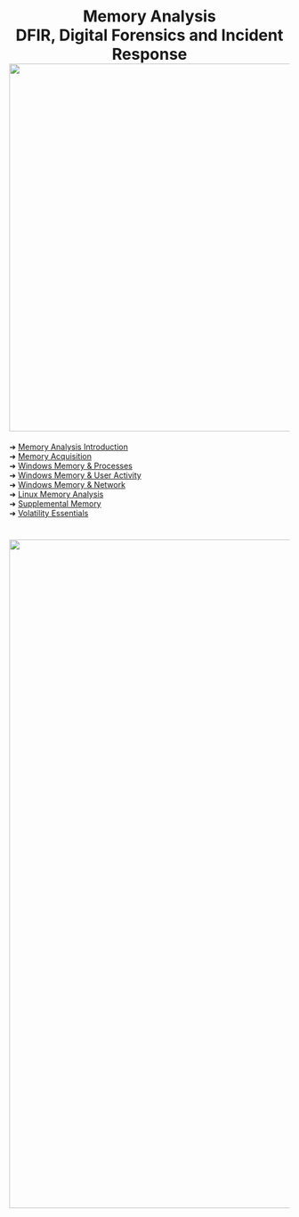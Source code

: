 
<h1 align="center">Memory Analysis<br>DFIR, Digital Forensics and Incident Response<img width="660px" src="https://github.com/user-attachments/assets/3c611801-4d91-40e8-b35b-a2395cf04ada"></h1>

➜ [Memory Analysis Introduction](https://github.com/RosanaFSS/DFIR-Windows-Memory-Analysis/blob/main/1%20.%20Memory%20Analysis%20Introduction.md)<br>
➜ [Memory Acquisition](https://github.com/RosanaFSS/DFIR-Windows-Memory-Analysis/blob/main/2%20.%20Memory%20Acquisition.md)<br>
➜ [Windows Memory & Processes](https://github.com/RosanaFSS/DFIR-Windows-Memory-Analysis/blob/main/3%20.%20Windows%20Memory%20&%20Processes.md)<br>
➜ [Windows Memory & User Activity](https://github.com/RosanaFSS/DFIR-Windows-Memory-Analysis/blob/main/4%20.%20Windows%20Memory%20%26%20User%20Activity.md)<br>
➜ [Windows Memory & Network](https://github.com/RosanaFSS/DFIR-Windows-Memory-Analysis/blob/main/5%20.%20Windows%20Memory%20%26%20Network.md)<br>
➜ [Linux Memory Analysis](https://github.com/RosanaFSS/DFIR-Linux-and-Windows-Memory-Analysis/blob/main/6.%20Linux%20Memory%20Analysis.md)<br>
➜ [Supplemental Memory](https://github.com/RosanaFSS/DFIR-Linux-and-Windows-Memory-Analysis/blob/main/7%20.%20Supplemental%20Memory.md)<br>
➜ [Volatility Essentials](https://github.com/RosanaFSS/DFIR-Memory-Analysis/blob/main/8%20.%20Volatility%20Essentials.md)<br>

<h1 align="center"><img width="1200px" src="https://github.com/user-attachments/assets/c64f8996-b31c-4eac-9985-ae7d6f1b86ae"></h1>
